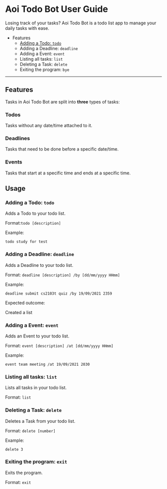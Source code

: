 # Aoi Todo Bot User Guide

Losing track of your tasks? Aoi Todo Bot is a todo list app to manage your daily tasks with ease.

* Features
    * [Adding a Todo: `todo`](#adding-a-todo:`)
    * Adding a Deadline: `deadline`
    * Adding a Event: `event`
    * Listing all tasks: `list`
    * Deleting a Task: `delete`
    * Exiting the program: `bye`
    
---
## Features 
Tasks in Aoi Todo Bot are split into **three** types of tasks:

### Todos
Tasks without any date/time attached to it.

### Deadlines
Tasks that need to be done before a specific date/time.

### Events
Tasks that start at a specific time and ends at a specific time.


## Usage

### Adding a Todo: `todo`

Adds a Todo to your todo list.

Format:`todo [description]`

Example: 

`todo study for test`

### Adding a Deadline: `deadline`

Adds a Deadline to your todo list.

Format: `deadline [description] /by [dd/mm/yyyy HHmm]`

Example:

`deadline submit cs2103t quiz /by 19/09/2021 2359`

Expected outcome:

Created a list

### Adding a Event: `event`

Adds an Event to your todo list.

Format: `event [description] /at [dd/mm/yyyy HHmm]`

Example:

`event team meeting /at 19/09/2021 2030`

### Listing all tasks: `list`

Lists all tasks in your todo list.

Format: `list`

### Deleting a Task: `delete`

Deletes a Task from your todo list.

Format: `delete [number]`

Example:

`delete 3`

### Exiting the program: `exit`
Exits the program.

Format: `exit`

